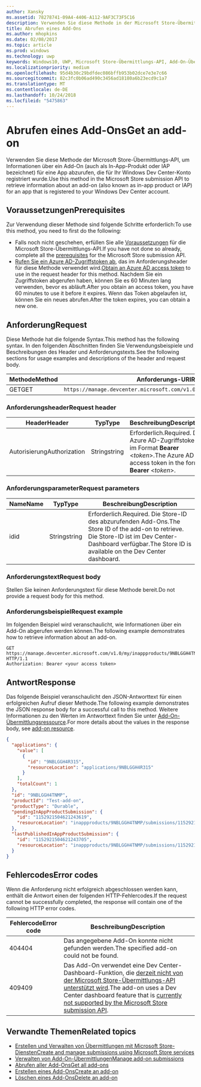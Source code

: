 ```yaml
---
author: Xansky
ms.assetid: 78278741-09A4-4406-A112-9AF3C73F5C16
description: Verwenden Sie diese Methode in der Microsoft Store-Übermittlungs-API, um Informationen über ein Add-On für eine App abzurufen, die für Ihr Windows Dev Center-Konto registriert wurde.
title: Abrufen eines Add-Ons
ms.author: mhopkins
ms.date: 02/08/2017
ms.topic: article
ms.prod: windows
ms.technology: uwp
keywords: Windows10, UWP, Microsoft Store-Übermittlungs-API, Add-On-Übermittlung, In-App-Produkt, IAP
ms.localizationpriority: medium
ms.openlocfilehash: 95d4b30c29bdfdec086bffb953b02dce7e3e7c66
ms.sourcegitcommit: 82c3fc0b06ad490c3456ad18180a6b23ecd9c1a7
ms.translationtype: MT
ms.contentlocale: de-DE
ms.lasthandoff: 10/24/2018
ms.locfileid: "5475863"
---
```

# <a name="get-an-add-on"></a><span data-ttu-id="627ba-104">Abrufen eines Add-Ons</span><span class="sxs-lookup"><span data-stu-id="627ba-104">Get an add-on</span></span>

<span data-ttu-id="627ba-105">Verwenden Sie diese Methode der Microsoft Store-Übermittlungs-API, um Informationen über ein Add-On (auch als In-App-Produkt oder IAP bezeichnet) für eine App abzurufen, die für Ihr Windows Dev Center-Konto registriert wurde.</span><span class="sxs-lookup"><span data-stu-id="627ba-105">Use this method in the Microsoft Store submission API to retrieve information about an add-on (also known as in-app product or IAP) for an app that is registered to your Windows Dev Center account.</span></span>

## <a name="prerequisites"></a><span data-ttu-id="627ba-106">Voraussetzungen</span><span class="sxs-lookup"><span data-stu-id="627ba-106">Prerequisites</span></span>

<span data-ttu-id="627ba-107">Zur Verwendung dieser Methode sind folgende Schritte erforderlich:</span><span class="sxs-lookup"><span data-stu-id="627ba-107">To use this method, you need to first do the following:</span></span>

* <span data-ttu-id="627ba-108">Falls noch nicht geschehen, erfüllen Sie alle [Voraussetzungen](create-and-manage-submissions-using-windows-store-services.md#prerequisites) für die Microsoft Store-Übermittlungs-API.</span><span class="sxs-lookup"><span data-stu-id="627ba-108">If you have not done so already, complete all the [prerequisites](create-and-manage-submissions-using-windows-store-services.md#prerequisites) for the Microsoft Store submission API.</span></span>
* <span data-ttu-id="627ba-109">[Rufen Sie ein Azure AD-Zugriffstoken ab](create-and-manage-submissions-using-windows-store-services.md#obtain-an-azure-ad-access-token), das im Anforderungsheader für diese Methode verwendet wird.</span><span class="sxs-lookup"><span data-stu-id="627ba-109">[Obtain an Azure AD access token](create-and-manage-submissions-using-windows-store-services.md#obtain-an-azure-ad-access-token) to use in the request header for this method.</span></span> <span data-ttu-id="627ba-110">Nachdem Sie ein Zugriffstoken abgerufen haben, können Sie es 60 Minuten lang verwenden, bevor es abläuft.</span><span class="sxs-lookup"><span data-stu-id="627ba-110">After you obtain an access token, you have 60 minutes to use it before it expires.</span></span> <span data-ttu-id="627ba-111">Wenn das Token abgelaufen ist, können Sie ein neues abrufen.</span><span class="sxs-lookup"><span data-stu-id="627ba-111">After the token expires, you can obtain a new one.</span></span>

## <a name="request"></a><span data-ttu-id="627ba-112">Anforderung</span><span class="sxs-lookup"><span data-stu-id="627ba-112">Request</span></span>

<span data-ttu-id="627ba-113">Diese Methode hat die folgende Syntax.</span><span class="sxs-lookup"><span data-stu-id="627ba-113">This method has the following syntax.</span></span> <span data-ttu-id="627ba-114">In den folgenden Abschnitten finden Sie Verwendungsbeispiele und Beschreibungen des Header und Anforderungstexts.</span><span class="sxs-lookup"><span data-stu-id="627ba-114">See the following sections for usage examples and descriptions of the header and request body.</span></span>

| <span data-ttu-id="627ba-115">Methode</span><span class="sxs-lookup"><span data-stu-id="627ba-115">Method</span></span> | <span data-ttu-id="627ba-116">Anforderungs-URI</span><span class="sxs-lookup"><span data-stu-id="627ba-116">Request URI</span></span>                                                      |
|--------|------------------------------------------------------------------|
| <span data-ttu-id="627ba-117">GET</span><span class="sxs-lookup"><span data-stu-id="627ba-117">GET</span></span>    | ```https://manage.devcenter.microsoft.com/v1.0/my/inappproducts/{inAppProductId}``` |


### <a name="request-header"></a><span data-ttu-id="627ba-118">Anforderungsheader</span><span class="sxs-lookup"><span data-stu-id="627ba-118">Request header</span></span>

| <span data-ttu-id="627ba-119">Header</span><span class="sxs-lookup"><span data-stu-id="627ba-119">Header</span></span>        | <span data-ttu-id="627ba-120">Typ</span><span class="sxs-lookup"><span data-stu-id="627ba-120">Type</span></span>   | <span data-ttu-id="627ba-121">Beschreibung</span><span class="sxs-lookup"><span data-stu-id="627ba-121">Description</span></span>                                                                 |
|---------------|--------|-----------------------------------------------------------------------------|
| <span data-ttu-id="627ba-122">Autorisierung</span><span class="sxs-lookup"><span data-stu-id="627ba-122">Authorization</span></span> | <span data-ttu-id="627ba-123">String</span><span class="sxs-lookup"><span data-stu-id="627ba-123">string</span></span> | <span data-ttu-id="627ba-124">Erforderlich.</span><span class="sxs-lookup"><span data-stu-id="627ba-124">Required.</span></span> <span data-ttu-id="627ba-125">Das Azure AD-Zugriffstoken im Format **Bearer** &lt;*token*&gt;.</span><span class="sxs-lookup"><span data-stu-id="627ba-125">The Azure AD access token in the form **Bearer** &lt;*token*&gt;.</span></span> |


### <a name="request-parameters"></a><span data-ttu-id="627ba-126">Anforderungsparameter</span><span class="sxs-lookup"><span data-stu-id="627ba-126">Request parameters</span></span>

| <span data-ttu-id="627ba-127">Name</span><span class="sxs-lookup"><span data-stu-id="627ba-127">Name</span></span>        | <span data-ttu-id="627ba-128">Typ</span><span class="sxs-lookup"><span data-stu-id="627ba-128">Type</span></span>   | <span data-ttu-id="627ba-129">Beschreibung</span><span class="sxs-lookup"><span data-stu-id="627ba-129">Description</span></span>                                                                 |
|---------------|--------|-----------------------------------------------------------------------------|
| <span data-ttu-id="627ba-130">id</span><span class="sxs-lookup"><span data-stu-id="627ba-130">id</span></span> | <span data-ttu-id="627ba-131">String</span><span class="sxs-lookup"><span data-stu-id="627ba-131">string</span></span> | <span data-ttu-id="627ba-132">Erforderlich.</span><span class="sxs-lookup"><span data-stu-id="627ba-132">Required.</span></span> <span data-ttu-id="627ba-133">Die Store-ID des abzurufenden Add-Ons.</span><span class="sxs-lookup"><span data-stu-id="627ba-133">The Store ID of the add-on to retrieve.</span></span> <span data-ttu-id="627ba-134">Die Store-ID ist im Dev Center-Dashboard verfügbar.</span><span class="sxs-lookup"><span data-stu-id="627ba-134">The Store ID is available on the Dev Center dashboard.</span></span>  |


### <a name="request-body"></a><span data-ttu-id="627ba-135">Anforderungstext</span><span class="sxs-lookup"><span data-stu-id="627ba-135">Request body</span></span>

<span data-ttu-id="627ba-136">Stellen Sie keinen Anforderungstext für diese Methode bereit.</span><span class="sxs-lookup"><span data-stu-id="627ba-136">Do not provide a request body for this method.</span></span>


### <a name="request-example"></a><span data-ttu-id="627ba-137">Anforderungsbeispiel</span><span class="sxs-lookup"><span data-stu-id="627ba-137">Request example</span></span>

<span data-ttu-id="627ba-138">Im folgenden Beispiel wird veranschaulicht, wie Informationen über ein Add-On abgerufen werden können.</span><span class="sxs-lookup"><span data-stu-id="627ba-138">The following example demonstrates how to retrieve information about an add-on.</span></span>

```
GET https://manage.devcenter.microsoft.com/v1.0/my/inappproducts/9NBLGGH4TNMP HTTP/1.1
Authorization: Bearer <your access token>
```

## <a name="response"></a><span data-ttu-id="627ba-139">Antwort</span><span class="sxs-lookup"><span data-stu-id="627ba-139">Response</span></span>

<span data-ttu-id="627ba-140">Das folgende Beispiel veranschaulicht den JSON-Antworttext für einen erfolgreichen Aufruf dieser Methode.</span><span class="sxs-lookup"><span data-stu-id="627ba-140">The following example demonstrates the JSON response body for a successful call to this method.</span></span> <span data-ttu-id="627ba-141">Weitere Informationen zu den Werten im Antworttext finden Sie unter [Add-On-Übermittlungsressource](manage-add-ons.md#add-on-object).</span><span class="sxs-lookup"><span data-stu-id="627ba-141">For more details about the values in the response body, see [add-on resource](manage-add-ons.md#add-on-object).</span></span>

```json
{
  "applications": {
    "value": [
      {
        "id": "9NBLGGH4R315",
        "resourceLocation": "applications/9NBLGGH4R315"
      }
    ],
    "totalCount": 1
  },
  "id": "9NBLGGH4TNMP",
  "productId": "Test-add-on",
  "productType": "Durable",
  "pendingInAppProductSubmission": {
    "id": "1152921504621243619",
    "resourceLocation": "inappproducts/9NBLGGH4TNMP/submissions/1152921504621243619"
  },
  "lastPublishedInAppProductSubmission": {
    "id": "1152921504621243705",
    "resourceLocation": "inappproducts/9NBLGGH4TNMP/submissions/1152921504621243705"
  }
}
```

## <a name="error-codes"></a><span data-ttu-id="627ba-142">Fehlercodes</span><span class="sxs-lookup"><span data-stu-id="627ba-142">Error codes</span></span>

<span data-ttu-id="627ba-143">Wenn die Anforderung nicht erfolgreich abgeschlossen werden kann, enthält die Antwort einen der folgenden HTTP-Fehlercodes.</span><span class="sxs-lookup"><span data-stu-id="627ba-143">If the request cannot be successfully completed, the response will contain one of the following HTTP error codes.</span></span>

| <span data-ttu-id="627ba-144">Fehlercode</span><span class="sxs-lookup"><span data-stu-id="627ba-144">Error code</span></span> |  <span data-ttu-id="627ba-145">Beschreibung</span><span class="sxs-lookup"><span data-stu-id="627ba-145">Description</span></span>   |
|--------|------------------|
| <span data-ttu-id="627ba-146">404</span><span class="sxs-lookup"><span data-stu-id="627ba-146">404</span></span>  | <span data-ttu-id="627ba-147">Das angegebene Add-On konnte nicht gefunden werden.</span><span class="sxs-lookup"><span data-stu-id="627ba-147">The specified add-on could not be found.</span></span> |
| <span data-ttu-id="627ba-148">409</span><span class="sxs-lookup"><span data-stu-id="627ba-148">409</span></span>  | <span data-ttu-id="627ba-149">Das Add-On verwendet eine Dev Center-Dashboard-Funktion, die [derzeit nicht von der Microsoft Store-Übermittlungs-API unterstützt wird](create-and-manage-submissions-using-windows-store-services.md#not_supported).</span><span class="sxs-lookup"><span data-stu-id="627ba-149">The add-on uses a Dev Center dashboard feature that is [currently not supported by the Microsoft Store submission API](create-and-manage-submissions-using-windows-store-services.md#not_supported).</span></span>  |


## <a name="related-topics"></a><span data-ttu-id="627ba-150">Verwandte Themen</span><span class="sxs-lookup"><span data-stu-id="627ba-150">Related topics</span></span>

* [<span data-ttu-id="627ba-151">Erstellen und Verwalten von Übermittlungen mit Microsoft Store-Diensten</span><span class="sxs-lookup"><span data-stu-id="627ba-151">Create and manage submissions using Microsoft Store services</span></span>](create-and-manage-submissions-using-windows-store-services.md)
* [<span data-ttu-id="627ba-152">Verwalten von Add-On-Übermittlungen</span><span class="sxs-lookup"><span data-stu-id="627ba-152">Manage add-on submissions</span></span>](manage-add-on-submissions.md)
* [<span data-ttu-id="627ba-153">Abrufen aller Add-Ons</span><span class="sxs-lookup"><span data-stu-id="627ba-153">Get all add-ons</span></span>](get-all-add-ons.md)
* [<span data-ttu-id="627ba-154">Erstellen eines Add-Ons</span><span class="sxs-lookup"><span data-stu-id="627ba-154">Create an add-on</span></span>](create-an-add-on.md)
* [<span data-ttu-id="627ba-155">Löschen eines Add-Ons</span><span class="sxs-lookup"><span data-stu-id="627ba-155">Delete an add-on</span></span>](delete-an-add-on.md)
